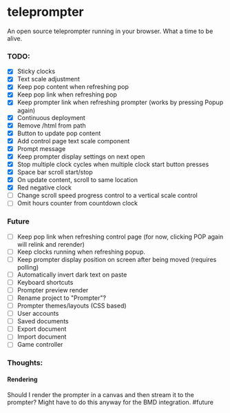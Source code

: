# teleprompter
An open source teleprompter running in your browser. What a time to be alive.

### TODO:
- [x] Sticky clocks
- [x] Text scale adjustment
- [x] Keep pop content when refreshing pop
- [x] Keep pop link when refreshing pop
- [x] Keep prompter link when refreshing prompter (works by pressing Popup again)
- [x] Continuous deployment
- [x] Remove /html from path
- [x] Button to update pop content
- [x] Add control page text scale component
- [x] Prompt message
- [x] Keep prompter display settings on next open
- [x] Stop multiple clock cycles when multiple clock start button presses
- [x] Space bar scroll start/stop
- [x] On update content, scroll to same location
- [x] Red negative clock
- [ ] Change scroll speed progress control to a vertical scale control
- [ ] Omit hours counter from countdown clock

### Future
- [ ] Keep pop link when refreshing control page (for now, clicking POP again will relink and rerender)
- [ ] Keep clocks running when refreshing popup.
- [ ] Keep prompter display position on screen after being moved (requires polling)
- [ ] Automatically invert dark text on paste
- [ ] Keyboard shortcuts
- [ ] Prompter preview render
- [ ] Rename project to "Prompter"?
- [ ] Prompter themes/layouts (CSS based)
- [ ] User accounts 
- [ ] Saved documents 
- [ ] Export document 
- [ ] Import document 
- [ ] Game controller 

### Thoughts:
#### Rendering
Should I render the prompter in a canvas and then stream it to the prompter? Might have to do this anyway for the BMD integration. #future
